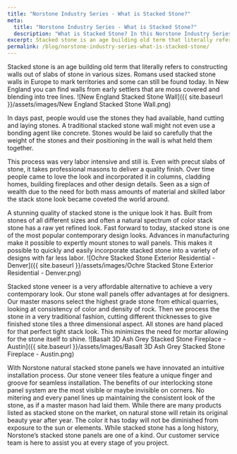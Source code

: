 ```yaml
---
title: "Norstone Industry Series - What is Stacked Stone?"
meta:
  title: "Norstone Industry Series - What is Stacked Stone?"
  description: "What is Stacked Stone? In this Norstone Industry Series, join us for a lesson on what stacked stone really means in today's building world."
excerpt: Stacked stone is an age building old term that literally refers to constructing walls out of slabs of stone in various sizes. Romans used stacked stone walls in Europe to mark territories and some can still be found today. In New England you can find walls from early settlers that are moss covered and blending into tree lines.
permalink: /blog/norstone-industry-series-what-is-stacked-stone/
---
```

Stacked stone is an age building old term that literally refers to constructing walls out of slabs of stone in various sizes. Romans used stacked stone walls in Europe to mark territories and some can still be found today. In New England you can find walls from early settlers that are moss covered and blending into tree lines.
![New England Stacked Stone Wall]({{ site.baseurl }}/assets/images/New England Stacked Stone Wall.png)

In days past, people would use the stones they had available, hand cutting and laying stones. A traditional stacked stone wall might not even use a bonding agent like concrete. Stones would be laid so carefully that the weight of the stones and their positioning in the wall is what held them together.

This process was very labor intensive and still is. Even with precut slabs of stone, it takes professional masons to deliver a quality finish. Over time people came to love the look and incorporated it in columns, cladding homes, building fireplaces and other design details. Seen as a sign of wealth due to the need for both mass amounts of material and skilled labor the stack stone look became coveted the world around.

A stunning quality of stacked stone is the unique look it has. Built from stones of all different sizes and often a natural spectrum of color stack stone has a raw yet refined look. Fast forward to today, stacked stone is one of the most popular contemporary design looks. Advances in manufacturing make it possible to expertly mount stones to wall panels. This makes it possible to quickly and easily incorporate stacked stone into a variety of designs with far less labor.
![Ochre Stacked Stone Exterior Residential - Denver]({{ site.baseurl }}/assets/images/Ochre Stacked Stone Exterior Residential - Denver.png)

Stacked stone veneer is a very affordable alternative to achieve a very contemporary look. Our stone wall panels offer advantages at for designers. Our master masons select the highest grade stone from ethical quarries, looking at consistency of color and density of rock. Then we process the stone in a very traditional fashion, cutting different thicknesses to give finished stone tiles a three dimensional aspect. All stones are hand placed for that perfect tight stack look. This minimizes the need for mortar allowing for the stone itself to shine.
![Basalt 3D Ash Grey Stacked Stone Fireplace - Austin]({{ site.baseurl }}/assets/images/Basalt 3D Ash Grey Stacked Stone Fireplace - Austin.png)

With Norstone natural stacked stone panels we have innovated an intuitive installation process. Our stone veneer tiles feature a unique finger and groove for seamless installation. The benefits of our interlocking stone panel system are the most visible or maybe invisible on corners. No mitering and every panel lines up maintaining the consistent look of the stone, as if a master mason had laid them.
While there are many products listed as stacked stone on the market, on natural stone will retain its original beauty year after year. The color it has today will not be diminished from exposure to the sun or elements. While stacked stone has a long history, Norstone’s stacked stone panels are one of a kind. Our customer service team is here to assist you at every stage of you project.
